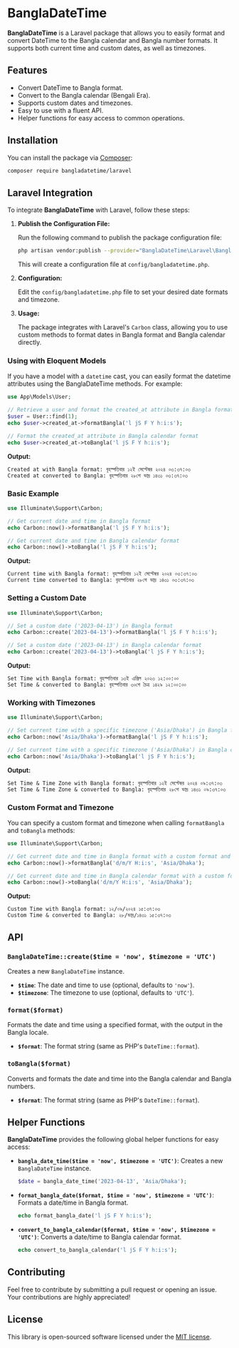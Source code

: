 # BanglaDateTime

**BanglaDateTime** is a Laravel package that allows you to easily format and convert DateTime to the Bangla calendar and Bangla number formats. It supports both current time and custom dates, as well as timezones.

## Features

- Convert DateTime to Bangla format.
- Convert to the Bangla calendar (Bengali Era).
- Supports custom dates and timezones.
- Easy to use with a fluent API.
- Helper functions for easy access to common operations.

## Installation

You can install the package via [Composer](https://getcomposer.org/):

```bash
composer require bangladatetime/laravel
```

## Laravel Integration

To integrate **BanglaDateTime** with Laravel, follow these steps:

1. **Publish the Configuration File:**

   Run the following command to publish the package configuration file:

   ```bash
   php artisan vendor:publish --provider="BanglaDateTime\Laravel\BanglaDateTimeServiceProvider"
   ```

   This will create a configuration file at `config/bangladatetime.php`.

2. **Configuration:**

   Edit the `config/bangladatetime.php` file to set your desired date formats and timezone.

3. **Usage:**

   The package integrates with Laravel's `Carbon` class, allowing you to use custom methods to format dates in Bangla format and Bangla calendar directly.

### Using with Eloquent Models

If you have a model with a `datetime` cast, you can easily format the datetime attributes using the BanglaDateTime methods. For example:

```php
use App\Models\User;

// Retrieve a user and format the created_at attribute in Bangla format
$user = User::find(1);
echo $user->created_at->formatBangla('l jS F Y h:i:s');

// Format the created_at attribute in Bangla calendar format
echo $user->created_at->toBangla('l jS F Y h:i:s');
```

**Output:**
```
Created at with Bangla format: বৃহস্পতিবার ১২ই সেপ্টেম্বর ২০২৪ ০৩:৩৭:০৩
Created at converted to Bangla: বৃহস্পতিবার ২৮শে ভাদ্র ১৪৩১ ০৩:৩৭:০৩
```

### Basic Example

```php
use Illuminate\Support\Carbon;

// Get current date and time in Bangla format
echo Carbon::now()->formatBangla('l jS F Y h:i:s');

// Get current date and time in Bangla calendar format
echo Carbon::now()->toBangla('l jS F Y h:i:s');
```

**Output:**
```
Current time with Bangla format: বৃহস্পতিবার ১২ই সেপ্টেম্বর ২০২৪ ০৩:৩৭:০৩
Current time converted to Bangla: বৃহস্পতিবার ২৮শে ভাদ্র ১৪৩১ ০৩:৩৭:০৩
```

### Setting a Custom Date

```php
use Illuminate\Support\Carbon;

// Set a custom date ('2023-04-13') in Bangla format
echo Carbon::create('2023-04-13')->formatBangla('l jS F Y h:i:s');

// Set a custom date ('2023-04-13') in Bangla calendar format
echo Carbon::create('2023-04-13')->toBangla('l jS F Y h:i:s');
```

**Output:**
```
Set Time with Bangla format: বৃহস্পতিবার ১৩ই এপ্রিল ২০২৩ ১২:০০:০০
Set Time & converted to Bangla: বৃহস্পতিবার ৩০শে চৈত্র ১৪২৯ ১২:০০:০০
```

### Working with Timezones

```php
use Illuminate\Support\Carbon;

// Set current time with a specific timezone ('Asia/Dhaka') in Bangla format
echo Carbon::now('Asia/Dhaka')->formatBangla('l jS F Y h:i:s');

// Set current time with a specific timezone ('Asia/Dhaka') in Bangla calendar format
echo Carbon::now('Asia/Dhaka')->toBangla('l jS F Y h:i:s');
```

**Output:**
```
Set Time & Time Zone with Bangla format: বৃহস্পতিবার ১২ই সেপ্টেম্বর ২০২৪ ০৯:৩৭:০৩
Set Time & Time Zone & converted to Bangla: বৃহস্পতিবার ২৮শে ভাদ্র ১৪৩১ ০৯:৩৭:০৩
```

### Custom Format and Timezone

You can specify a custom format and timezone when calling `formatBangla` and `toBangla` methods:

```php
use Illuminate\Support\Carbon;

// Get current date and time in Bangla format with a custom format and timezone
echo Carbon::now()->formatBangla('d/m/Y H:i:s', 'Asia/Dhaka');

// Get current date and time in Bangla calendar format with a custom format and timezone
echo Carbon::now()->toBangla('d/m/Y H:i:s', 'Asia/Dhaka');
```

**Output:**
```
Custom Time with Bangla format: ১২/০৯/২০২৪ ১৫:৩৭:০৩
Custom Time & converted to Bangla: ২৮/ভাদ্র/১৪৩১ ১৫:৩৭:০৩
```

## API

### `BanglaDateTime::create($time = 'now', $timezone = 'UTC')`

Creates a new `BanglaDateTime` instance.

- **`$time`**: The date and time to use (optional, defaults to `'now'`).
- **`$timezone`**: The timezone to use (optional, defaults to `'UTC'`).

### `format($format)`

Formats the date and time using a specified format, with the output in the Bangla locale.

- **`$format`**: The format string (same as PHP's `DateTime::format`).

### `toBangla($format)`

Converts and formats the date and time into the Bangla calendar and Bangla numbers.

- **`$format`**: The format string (same as PHP's `DateTime::format`).

## Helper Functions

**BanglaDateTime** provides the following global helper functions for easy access:

- **`bangla_date_time($time = 'now', $timezone = 'UTC')`**: Creates a new `BanglaDateTime` instance.

    ```php
    $date = bangla_date_time('2023-04-13', 'Asia/Dhaka');
    ```

- **`format_bangla_date($format, $time = 'now', $timezone = 'UTC')`**: Formats a date/time in Bangla format.

    ```php
    echo format_bangla_date('l jS F Y h:i:s');
    ```

- **`convert_to_bangla_calendar($format, $time = 'now', $timezone = 'UTC')`**: Converts a date/time to Bangla calendar format.

    ```php
    echo convert_to_bangla_calendar('l jS F Y h:i:s');
    ```

## Contributing

Feel free to contribute by submitting a pull request or opening an issue. Your contributions are highly appreciated!

## License

This library is open-sourced software licensed under the [MIT license](LICENSE).